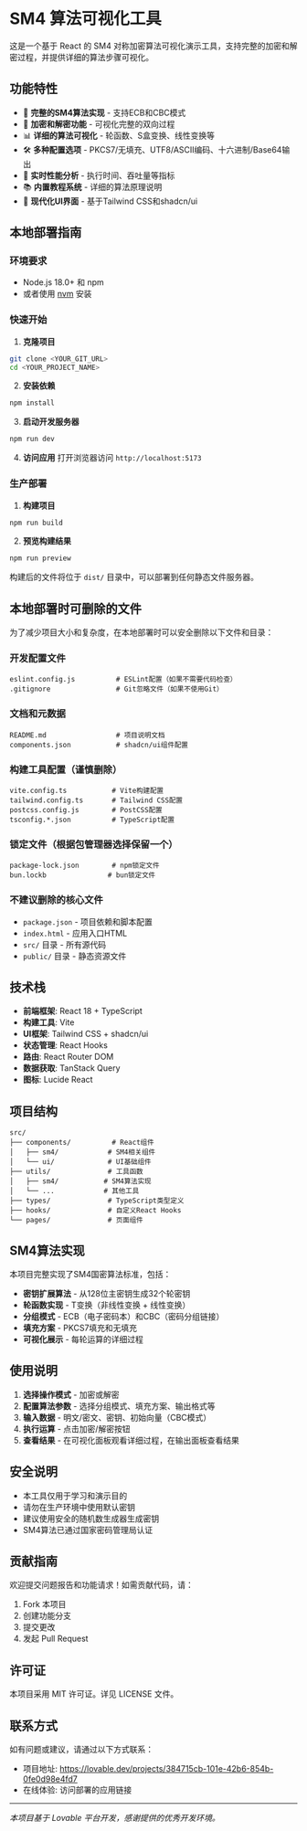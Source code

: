 
# SM4 算法可视化工具

这是一个基于 React 的 SM4 对称加密算法可视化演示工具，支持完整的加密和解密过程，并提供详细的算法步骤可视化。

## 功能特性

- 🔐 **完整的SM4算法实现** - 支持ECB和CBC模式
- 🔄 **加密和解密功能** - 可视化完整的双向过程
- 📊 **详细的算法可视化** - 轮函数、S盒变换、线性变换等
- 🛠️ **多种配置选项** - PKCS7/无填充、UTF8/ASCII编码、十六进制/Base64输出
- 🎯 **实时性能分析** - 执行时间、吞吐量等指标
- 📚 **内置教程系统** - 详细的算法原理说明
- 🎨 **现代化UI界面** - 基于Tailwind CSS和shadcn/ui

## 本地部署指南

### 环境要求

- Node.js 18.0+ 和 npm
- 或者使用 [nvm](https://github.com/nvm-sh/nvm#installing-and-updating) 安装

### 快速开始

1. **克隆项目**
```bash
git clone <YOUR_GIT_URL>
cd <YOUR_PROJECT_NAME>
```

2. **安装依赖**
```bash
npm install
```

3. **启动开发服务器**
```bash
npm run dev
```

4. **访问应用**
打开浏览器访问 `http://localhost:5173`

### 生产部署

1. **构建项目**
```bash
npm run build
```

2. **预览构建结果**
```bash
npm run preview
```

构建后的文件将位于 `dist/` 目录中，可以部署到任何静态文件服务器。

## 本地部署时可删除的文件

为了减少项目大小和复杂度，在本地部署时可以安全删除以下文件和目录：

### 开发配置文件
```
eslint.config.js          # ESLint配置（如果不需要代码检查）
.gitignore                # Git忽略文件（如果不使用Git）
```

### 文档和元数据
```
README.md                 # 项目说明文档
components.json           # shadcn/ui组件配置
```

### 构建工具配置（谨慎删除）
```
vite.config.ts           # Vite构建配置
tailwind.config.ts       # Tailwind CSS配置
postcss.config.js        # PostCSS配置
tsconfig.*.json          # TypeScript配置
```

### 锁定文件（根据包管理器选择保留一个）
```
package-lock.json        # npm锁定文件
bun.lockb               # bun锁定文件
```

### 不建议删除的核心文件
- `package.json` - 项目依赖和脚本配置
- `index.html` - 应用入口HTML
- `src/` 目录 - 所有源代码
- `public/` 目录 - 静态资源文件

## 技术栈

- **前端框架**: React 18 + TypeScript
- **构建工具**: Vite
- **UI框架**: Tailwind CSS + shadcn/ui
- **状态管理**: React Hooks
- **路由**: React Router DOM
- **数据获取**: TanStack Query
- **图标**: Lucide React

## 项目结构

```
src/
├── components/          # React组件
│   ├── sm4/            # SM4相关组件
│   └── ui/             # UI基础组件
├── utils/              # 工具函数
│   ├── sm4/           # SM4算法实现
│   └── ...            # 其他工具
├── types/              # TypeScript类型定义
├── hooks/              # 自定义React Hooks
└── pages/              # 页面组件
```

## SM4算法实现

本项目完整实现了SM4国密算法标准，包括：

- **密钥扩展算法** - 从128位主密钥生成32个轮密钥
- **轮函数实现** - T变换（非线性变换 + 线性变换）
- **分组模式** - ECB（电子密码本）和CBC（密码分组链接）
- **填充方案** - PKCS7填充和无填充
- **可视化展示** - 每轮运算的详细过程

## 使用说明

1. **选择操作模式** - 加密或解密
2. **配置算法参数** - 选择分组模式、填充方案、输出格式等
3. **输入数据** - 明文/密文、密钥、初始向量（CBC模式）
4. **执行运算** - 点击加密/解密按钮
5. **查看结果** - 在可视化面板观看详细过程，在输出面板查看结果

## 安全说明

- 本工具仅用于学习和演示目的
- 请勿在生产环境中使用默认密钥
- 建议使用安全的随机数生成器生成密钥
- SM4算法已通过国家密码管理局认证

## 贡献指南

欢迎提交问题报告和功能请求！如需贡献代码，请：

1. Fork 本项目
2. 创建功能分支
3. 提交更改
4. 发起 Pull Request

## 许可证

本项目采用 MIT 许可证。详见 LICENSE 文件。

## 联系方式

如有问题或建议，请通过以下方式联系：
- 项目地址: https://lovable.dev/projects/384715cb-101e-42b6-854b-0fe0d98e4fd7
- 在线体验: 访问部署的应用链接

---

*本项目基于 Lovable 平台开发，感谢提供的优秀开发环境。*
